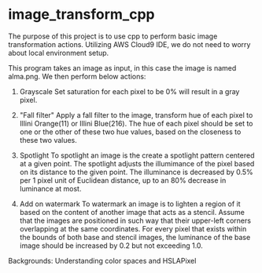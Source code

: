 # image_transform_cpp

The purpose of this project is to use cpp to perform basic image transformation actions.
Utilizing AWS Cloud9 IDE, we do not need to worry about local environment setup.

This program takes an image as input, in this case the image is named alma.png.
We then perform below actions:

1. Grayscale
   Set saturation for each pixel to be 0% will result in a gray pixel.
   
2. "Fall filter"
   Apply a fall filter to the image, transform hue of each pixel to Illini Orange(11) or Illini Blue(216).
   The hue of each pixel should be set to one or the other of these two hue values, based on the closeness to these two values.
   
3. Spotlight
   To spotlight an image is the create a spotlight pattern centered at a given point.
   The spotlight adjusts the illumimance of the pixel based on its distance to the given point. The illuminance is decreased by 0.5% per 1 pixel unit of Euclidean distance, up to an 80% decrease in luminance at most.
   
4. Add on watermark
  To watermark an image is to lighten a region of it based on the content of another image that acts as a stencil.
  Assume that the images are positioned in such way that their upper-left corners overlapping at the same coordinates.
  For every pixel that exists within the bounds of both base and stencil images, the luminance of the base image should be increased by 0.2 but not exceeding 1.0.


Backgrounds:
  Understanding color spaces and HSLAPixel
